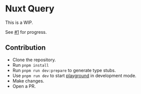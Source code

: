 # Nuxt Query

This is a WIP.

See [#1](https://github.com/mahdiboomeri/nuxt-query/issues/1) for progress.

## Contribution

- Clone the repository.
- Run `pnpm install`
- Run `pnpm run dev:prepare` to generate type stubs.
- Use `pnpm run dev` to start [playground](./playground) in development mode.
- Make changes.
- Open a PR.
